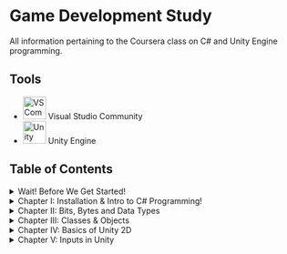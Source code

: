 # Game Development Study
All information pertaining to the Coursera class on C# and Unity Engine programming.

## Tools
- <img src="images/vscommunitylogo.jpg" alt="VS Community Logo" width=40/> Visual Studio Community
- <img src="images/unitylogo.png" alt="Unity Logo" width=40/> Unity Engine


## Table of Contents
<details>
<summary> Wait! Before We Get Started! </summary>

* [Overview](Day-0/index.md)
* [Git](Day-0/Git/notes.md)
* [Markdown](Day-0/Markdown/notes.md)
* [Powershell](Day-0/Powershell/notes.md)

</details>

<details>
<summary> Chapter I: Installation & Intro to C# Programming!</summary>

* [Overview](Day-1-Week-1/index.md)
* [Installation Process](Day-1-Week-1/Installation/notes.md)
* ["Hello, World!" in C#](Day-1-Week-1/Exercise1/notes.md)
* [Layout of the Unity Console](Day-1-Week-1/UnityConsole/notes.md)
* [First Unity Script & Code](Day-1-Week-1/FirstUnity/notes.md)

</details>

<details>
<summary> Chapter II: Bits, Bytes and Data Types </summary>

* [Overview](AnIntroduction/index.md)
* [Bits and Bytes](AnIntroduction/Binary/notes.md)
* [Data Types, Variables, & Constants](AnIntroduction/DaTyVarCon/notes.md)
* [Integer Data Types](AnIntroduction/IntDataTypes/notes.md)
* [Floating Point Data Types](AnIntroduction/FloatPoint/notes.md)
* [Reading Documentation](AnIntroduction/ReadingDocs/notes.md)

</details>

<details>
<summary> Chapter III: Classes & Objects </summary>

* [Overview](ClassesObjects/index.md)
* [Introduction to Classes & Object](ClassesObjects/IntroClassObj/notes.md)
* [Constructor & Instantiation](ClassesObjects/Constructor/notes.md)
* [Properties](ClassesObjects/Properties/notes.md)
* [Methods](ClassesObjects/Methods/notes.md)
* [Classes & Objects in Unity](ClassesObjects/UnityClassObj/notes.md)

</details>

<details>
<summary> Chapter IV: Basics of Unity 2D </summary>

* [Overview](Unity2D/index.md)
* [The Unity Editor](Unity2D/UnityEditor/notes.md)
* [Sprites, Game Objects, & Components](Unity2D/SpritesGamObjComp/notes.md)
* [Debugging a Unity Script](Unity2D/DebugScript/notes.md)
* [Let's Get Physical: 2D Physics](Unity2D/PhysicsOf2D/notes.md)
* [Colliders & Physics Materials](Unity2D/CollidersPhys/notes.md)
* [Prefabs](Unity2D/Prefabs/notes.md)
* [Practice with 2D Unity](Unity2D/Exercises/notes.md)

</details>

<details>
<summary> Chapter V: Inputs in Unity </summary>

* [Overview](UnityInputs/index.md)
* [Intro to Inputs: Mouse Location Processing](UnityInputs/MouseLocationProc/notes.md)
* [Clash of the Clamps](UnityInputs/Clampdown/notes.md)
* [Pushing Buttons... with a Mouse!](UnityInputs/MouseButtonProc/notes.md)
* [The Input Manager](UnityInputs/InputManager/notes.md)
* [Pushing More Buttons...](UnityInputs/MouseButtonRevisit/notes.md)
* [Stop the Madness](UnityInputs/StopTheMadness/notes.md)
* [The Keys to Input: Keyboard Processing](UnityInputs/KeyboardProc/notes.md)
* [Gamepad Processing](UnityInputs/GamepadProc/notes.md)
* [Unity Input Practice Problems](UnityInputs/Exercises/notes.md)

</details>